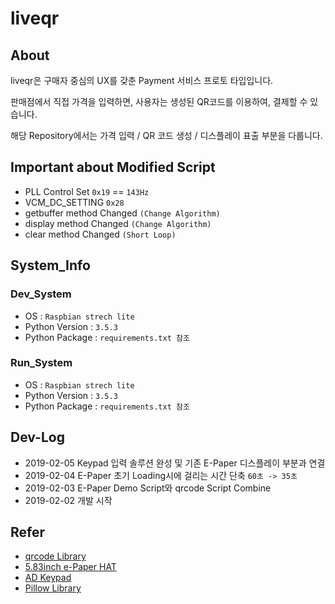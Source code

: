 # liveqr

## About
liveqr은 구매자 중심의 UX를 갖춘 Payment 서비스 프로토 타입입니다.

판매점에서 직접 가격을 입력하면, 사용자는 생성된 QR코드를 이용하여, 결제할 수 있습니다.

해당 Repository에서는 가격 입력 / QR 코드 생성 / 디스플레이 표출 부분을 다룹니다.

## Important about Modified Script
- PLL Control Set `0x19` == `143Hz`
- VCM_DC_SETTING `0x28`
- getbuffer method Changed `(Change Algorithm)`
- display method Changed `(Change Algorithm)`
- clear method Changed `(Short Loop)`

## System_Info
### Dev_System
- OS : `Raspbian strech lite`
- Python Version : `3.5.3`
- Python Package : `requirements.txt 참조`

### Run_System
- OS : `Raspbian strech lite`
- Python Version : `3.5.3`
- Python Package : `requirements.txt 참조`

## Dev-Log
- 2019-02-05 Keypad 입력 솔루션 완성 및 기존 E-Paper 디스플레이 부분과 연결
- 2019-02-04 E-Paper 초기 Loading시에 걸리는 시간 단축 `60초 -> 35초`
- 2019-02-03 E-Paper Demo Script와 qrcode Script Combine
- 2019-02-02 개발 시작

## Refer
- [qrcode Library](https://pypi.org/project/qrcode/)
- [5.83inch e-Paper HAT](https://www.waveshare.com/wiki/5.83inch_e-Paper_HAT)
- [AD Keypad](https://www.waveshare.com/wiki/AD_Keypad)
- [Pillow Library](https://pillow.readthedocs.io/en/3.0.x/index.html)